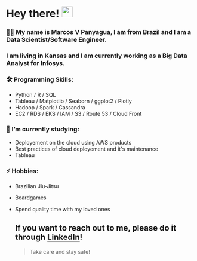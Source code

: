 # Hey there! <img src="https://media.giphy.com/media/hvRJCLFzcasrR4ia7z/giphy.gif" width="29px">


### 👨‍💻 My name is Marcos V Panyagua, I am from Brazil and I am a **Data Scientist/Software Engineer**.
### I am living in Kansas and I am currently working as a Big Data Analyst for Infosys.



### 🛠️ Programming Skills:

- Python / R / SQL
- Tableau / Matplotlib / Seaborn / ggplot2 / Plotly
- Hadoop / Spark / Cassandra
- EC2 / RDS / EKS / IAM / S3 / Route 53 / Cloud Front

### 🌱 I’m currently studying:

- Deployement on the cloud using AWS products
- Best practices of cloud deployement and it's maintenance
- Tableau 

### ⚡ Hobbies:

- Brazilian Jiu-Jitsu
- Boardgames
- Spend quality time with my loved ones
  
  
  
  ## If you want to reach out to me, please do it through [**LinkedIn**](https://www.linkedin.com/in/marcosvpanyagua/)!
  > Take care and stay safe!
  
<!--
**marcosvppfernandes/marcosvppfernandes** is a ✨ _special_ ✨ repository because its `README.md` (this file) appears on your GitHub profile.

Here are some ideas to get you started:

- 🔭 I’m currently working on ...
- 🌱 I’m currently learning ...
- 👯 I’m looking to collaborate on ...
- 🤔 I’m looking for help with ...
- 💬 Ask me about ...
- 📫 How to reach me: ...
- 😄 Pronouns: ...
- ⚡ Fun fact: ...
-->


